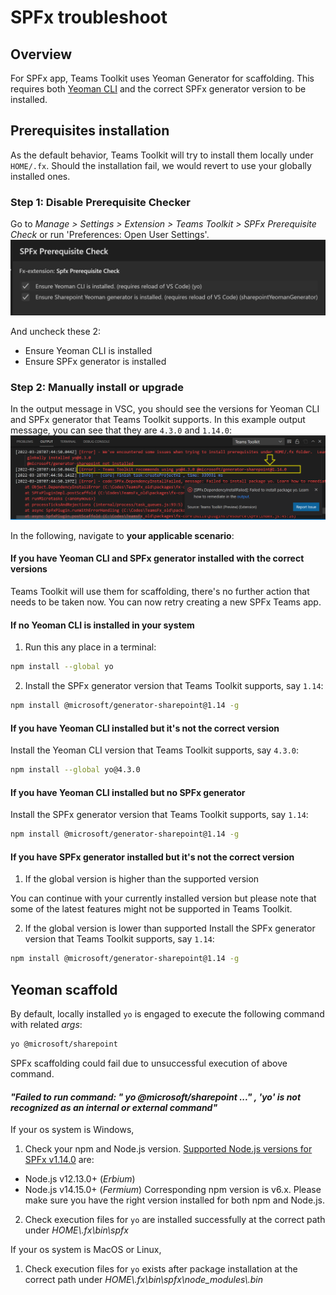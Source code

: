 # SPFx troubleshoot

## Overview

For SPFx app, Teams Toolkit uses Yeoman Generator for scaffolding. This requires both [Yeoman CLI](https://github.com/yeoman/yo) and the correct SPFx generator version to be installed.

## Prerequisites installation

As the default behavior, Teams Toolkit will try to install them locally under `HOME/.fx`. Should the installation fail, we would revert to use your globally installed ones.

### Step 1: Disable Prerequisite Checker

Go to _Manage > Settings > Extension > Teams Toolkit > SPFx Prerequisite Check_ or run 'Preferences: Open User Settings'.
![image](../images/fx-core/spfx/setting.png)

And uncheck these 2:

- Ensure Yeoman CLI is installed
- Ensure SPFx generator is installed

### Step 2: Manually install or upgrade

In the output message in VSC, you should see the versions for Yeoman CLI and SPFx generator that Teams Toolkit supports. In this example output message, you can see that they are `4.3.0` and `1.14.0`:
![image](../images/fx-core/spfx/output.png)

In the following, navigate to **your applicable scenario**:

#### If you have Yeoman CLI and SPFx generator installed with the correct versions

Teams Toolkit will use them for scaffolding, there's no further action that needs to be taken now. You can now retry creating a new SPFx Teams app.

#### If no Yeoman CLI is installed in your system

1. Run this any place in a terminal:

```sh
npm install --global yo
```

2. Install the SPFx generator version that Teams Toolkit supports, say `1.14`:

```sh
npm install @microsoft/generator-sharepoint@1.14 -g
```

#### If you have Yeoman CLI installed but it's not the correct version

Install the Yeoman CLI version that Teams Toolkit supports, say `4.3.0`:

```sh
npm install --global yo@4.3.0
```

#### If you have Yeoman CLI installed but no SPFx generator

Install the SPFx generator version that Teams Toolkit supports, say `1.14`:

```sh
npm install @microsoft/generator-sharepoint@1.14 -g
```

#### If you have SPFx generator installed but it's not the correct version

1. If the global version is higher than the supported version

You can continue with your currently installed version but please note that some of the latest features might not be supported in Teams Toolkit.

2. If the global version is lower than supported
Install the SPFx generator version that Teams Toolkit supports, say `1.14`:

```sh
npm install @microsoft/generator-sharepoint@1.14 -g
```

## Yeoman scaffold

By default,  locally installed `yo` is engaged to execute the following command with related _args_:

```sh
yo @microsoft/sharepoint 
```

SPFx scaffolding could fail due to unsuccessful execution of above command.

#### _"Failed to run command: " yo @microsoft/sharepoint ..." , 'yo' is not recognized as an internal or external command"_

If your os system is Windows,

1. Check your npm and Node.js version. [Supported Node.js versions for SPFx v1.14.0](https://docs.microsoft.com/en-us/sharepoint/dev/spfx/set-up-your-development-environment#install-nodejs) are:

- Node.js v12.13.0+ (_Erbium_)
- Node.js v14.15.0+ (_Fermium_)
Corresponding npm version is v6.x. Please make sure you have the right version installed for both npm and Node.js.

2. Check execution files for `yo` are installed successfully at the correct path under _HOME\\.fx\bin\spfx_

If your os system is MacOS or Linux,

1. Check execution files for `yo` exists after package installation at the correct path under _HOME\\.fx\bin\spfx\node_modules\\.bin_
